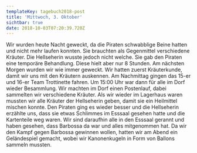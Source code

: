 ```yaml
---
templateKey: tagebuch2018-post
title: 'Mittwoch, 3. Oktober'
sichtbar: true
date: 2018-10-03T07:20:39.720Z
---
```

Wir wurden heute Nacht geweckt, da die Piraten schwabblige Beine hatten und nicht mehr laufen konnten. Sie brauchten als Gegenmittel verschiedene Kräuter. Die Hellseherin wusste jedoch nicht welche. Sie gab den Piraten eine temporäre Behandlung. Diese hielt aber nur 8 Stunden. Am nächsten Morgen wurden wir wie immer geweckt. Wir hatten zuerst Kräuterkunde, damit wir uns mit den Kräutern auskennen. Am Nachmittag gingen das 15-er und 16-er Team Trottinette fahren. Um 15:00 Uhr war dann für alle im Dorf wieder Besammlung. Wir machten im Dorf einen Postenlauf, dabei sammelten wir verschiedene Kräuter. Als wir wieder im Lagerhaus waren mussten wir alle Kräuter der Hellseherin geben, damit sie ein Heilmittel mischen konnte. Den Piraten ging es wieder besser und die Hellseherin erzählte uns, dass sie etwas Schlimmes im Esssaal gesehen hatte und die Kartenteile weg waren. Wir sind daraufhin alle in den Esssaal gerannt und haben gesehen, dass Barbossa da war und alles mitgenommen hat. Da wir den Kampf gegen Barbossa gewinnen wollen, hatten wir am Abend ein Geländespiel gemacht, wobei wir Kanonenkugeln in Form von Ballons sammeln mussten.
